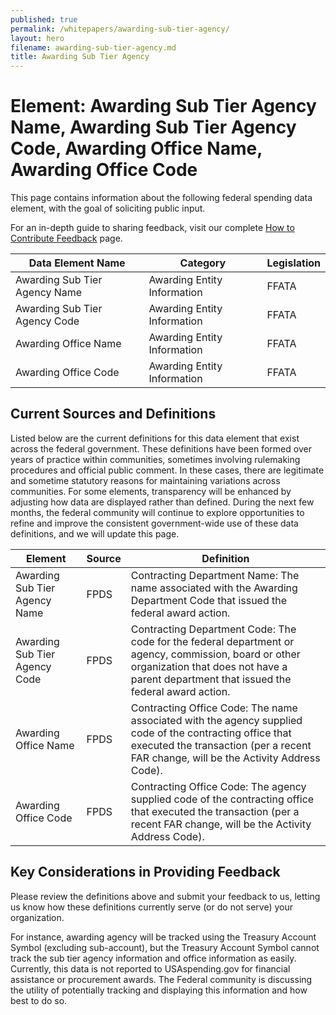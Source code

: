 ```yaml
---
published: true
permalink: /whitepapers/awarding-sub-tier-agency/
layout: hero
filename: awarding-sub-tier-agency.md
title: Awarding Sub Tier Agency
---
```


# Element: Awarding Sub Tier Agency Name, Awarding Sub Tier Agency Code, Awarding Office Name, Awarding Office Code

This page contains information about the following federal spending data element, with the goal of soliciting public input.

For an in-depth guide to sharing feedback, visit our complete [How to Contribute Feedback](/feedback/) page.

<table>
  <thead>
    <tr>
      <th scope ="col">Data Element Name</th>
      <th scope="col">Category</th>
      <th scope="col">Legislation</th>
    </tr>
  </thead>
  <tr>
    <td>Awarding Sub Tier Agency Name</td>
    <td>Awarding Entity Information</td>
    <td>FFATA</td>
  </tr>
  <tr>
    <td>Awarding Sub Tier Agency Code</td>
    <td>Awarding Entity Information</td>
    <td>FFATA</td>
  </tr>
  <tr>
    <td>Awarding Office Name</td>
    <td>Awarding Entity Information</td>
    <td>FFATA</td>
  </tr>
  <tr>
    <td>Awarding Office Code</td>
    <td>Awarding Entity Information</td>
    <td>FFATA</td>
  </tr>
  </table>


## Current Sources and Definitions

Listed below are the current definitions for this data element that exist across the federal government. These definitions have been formed over years of practice within communities, sometimes involving rulemaking procedures and official public comment. In these cases, there are legitimate and sometime statutory reasons for maintaining variations across communities. For some elements, transparency will be enhanced by adjusting how data are displayed rather than defined. During the next few months, the federal community will continue to explore opportunities to refine and improve the consistent government-wide use of these data definitions, and we will update this page. 

<table>
  <thead>
    <tr>
      <th scope="col">Element</th>
      <th scope="col">Source</th>
      <th scope="col">Definition</th>
    </tr>
  </thead>
  <tr>
    <td>Awarding Sub Tier Agency Name</td>
    <td>FPDS</td>
    <td>Contracting Department Name: The name associated with the Awarding Department Code that issued the federal award action.</td>
  </tr>
  <tr>
    <td>Awarding Sub Tier Agency Code</td>
    <td>FPDS</td>
    <td>Contracting Department Code: The code for the federal department or agency, commission, board or other organization that does not have a parent department that issued the federal award action.</td>
  </tr>
  <tr>
    <td>Awarding Office Name</td>
    <td>FPDS</td>
    <td>Contracting Office Code: The name associated with the agency supplied code of the contracting office that executed the transaction (per a recent FAR change, will be the Activity Address Code).</td>
  </tr>
  <tr>
    <td>Awarding Office Code</td>
    <td>FPDS</td>
    <td>Contracting Office Code: The agency supplied code of the contracting office that executed the transaction (per a recent FAR change, will be the Activity Address Code).</td>
  </tr>
</table>

## Key Considerations in Providing Feedback

Please review the definitions above and submit your feedback to us, letting us know how these definitions currently serve (or do not serve) your organization.

For instance, awarding agency will be tracked using the Treasury Account Symbol (excluding sub-account), but the Treasury Account Symbol cannot track the sub tier agency information and office information as easily. Currently, this data is not reported to USAspending.gov for financial assistance or procurement awards. The Federal community is discussing the utility of potentially tracking and displaying this information and how best to do so.